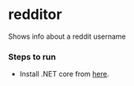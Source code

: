 # redditor
Shows info about a reddit username

### Steps to run
- Install .NET core from [here](https://www.microsoft.com/net/learn/get-started).